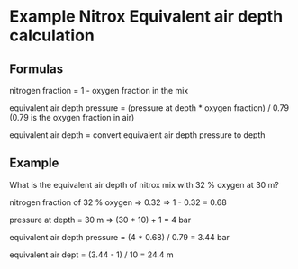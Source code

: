 # Example Nitrox Equivalent air depth calculation

## Formulas

nitrogen fraction = 1 - oxygen fraction in the mix

equivalent air depth pressure = (pressure at depth * oxygen fraction) / 0.79
(0.79 is the oxygen fraction in air)

equivalent air depth = convert equivalent air depth pressure to depth


## Example

What is the equivalent air depth of nitrox mix with 32 % oxygen at 30 m?

nitrogen fraction of 32 % oxygen => 0.32 => 1 - 0.32 = 0.68

pressure at depth = 30 m => (30 * 10) + 1 = 4 bar

equivalent air depth pressure = (4 * 0.68) / 0.79 = 3.44 bar

equivalent air dept = (3.44 - 1) / 10 = 24.4 m
